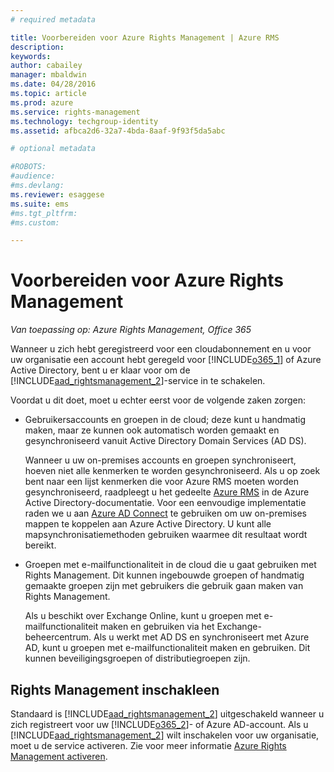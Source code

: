 ```yaml
---
# required metadata

title: Voorbereiden voor Azure Rights Management | Azure RMS
description:
keywords:
author: cabailey
manager: mbaldwin
ms.date: 04/28/2016
ms.topic: article
ms.prod: azure
ms.service: rights-management
ms.technology: techgroup-identity
ms.assetid: afbca2d6-32a7-4bda-8aaf-9f93f5da5abc

# optional metadata

#ROBOTS:
#audience:
#ms.devlang:
ms.reviewer: esaggese
ms.suite: ems
#ms.tgt_pltfrm:
#ms.custom:

---
```


# Voorbereiden voor Azure Rights Management

*Van toepassing op: Azure Rights Management, Office 365*

Wanneer u zich hebt geregistreerd voor een cloudabonnement en u voor uw organisatie een account hebt geregeld voor [!INCLUDE[o365_1](../includes/o365_1_md.md)] of Azure Active Directory, bent u er klaar voor om de [!INCLUDE[aad_rightsmanagement_2](../includes/aad_rightsmanagement_2_md.md)]-service in te schakelen.

Voordat u dit doet, moet u echter eerst voor de volgende zaken zorgen:

-   Gebruikersaccounts en groepen in de cloud; deze kunt u handmatig maken, maar ze kunnen ook automatisch worden gemaakt en gesynchroniseerd vanuit Active Directory Domain Services (AD DS).

    Wanneer u uw on-premises accounts en groepen synchroniseert, hoeven niet alle kenmerken te worden gesynchroniseerd. Als u op zoek bent naar een lijst kenmerken die voor Azure RMS moeten worden gesynchroniseerd, raadpleegt u het gedeelte [Azure RMS](/active-directory/active-directory-aadconnectsync-attributes-synchronized#azure-rms) in de Azure Active Directory-documentatie. Voor een eenvoudige implementatie raden we u aan [Azure AD Connect](/active-directory/active-directory-aadconnectsync-whatis) te gebruiken om uw on-premises mappen te koppelen aan Azure Active Directory. U kunt alle mapsynchronisatiemethoden gebruiken waarmee dit resultaat wordt bereikt.

-   Groepen met e-mailfunctionaliteit in de cloud die u gaat gebruiken met Rights Management. Dit kunnen ingebouwde groepen of handmatig gemaakte groepen zijn met gebruikers die gebruik gaan maken van Rights Management.

    Als u beschikt over Exchange Online, kunt u groepen met e-mailfunctionaliteit maken en gebruiken via het Exchange-beheercentrum. Als u werkt met AD DS en synchroniseert met Azure AD, kunt u groepen met e-mailfunctionaliteit maken en gebruiken. Dit kunnen beveiligingsgroepen of distributiegroepen zijn.

## Rights Management inschakleen
Standaard is [!INCLUDE[aad_rightsmanagement_2](../includes/aad_rightsmanagement_2_md.md)] uitgeschakeld wanneer u zich registreert voor uw [!INCLUDE[o365_2](../includes/o365_2_md.md)]- of Azure AD-account. Als u [!INCLUDE[aad_rightsmanagement_2](../includes/aad_rightsmanagement_2_md.md)] wilt inschakelen voor uw organisatie, moet u de service activeren. Zie voor meer informatie [Azure Rights Management activeren](../deploy-use/activate-service.md).





<!--HONumber=Apr16_HO4-->


